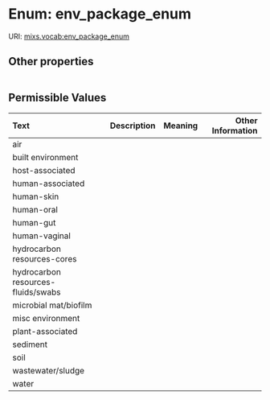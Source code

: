 
# Enum: env_package_enum




URI: [mixs.vocab:env_package_enum](https://w3id.org/mixs/vocab/env_package_enum)


## Other properties

|  |  |  |
| --- | --- | --- |

## Permissible Values

| Text | Description | Meaning | Other Information |
| :--- | :---: | :---: | ---: |
| air |  |  |  |
| built environment |  |  |  |
| host-associated |  |  |  |
| human-associated |  |  |  |
| human-skin |  |  |  |
| human-oral |  |  |  |
| human-gut |  |  |  |
| human-vaginal |  |  |  |
| hydrocarbon resources-cores |  |  |  |
| hydrocarbon resources-fluids/swabs |  |  |  |
| microbial mat/biofilm |  |  |  |
| misc environment |  |  |  |
| plant-associated |  |  |  |
| sediment |  |  |  |
| soil |  |  |  |
| wastewater/sludge |  |  |  |
| water |  |  |  |


